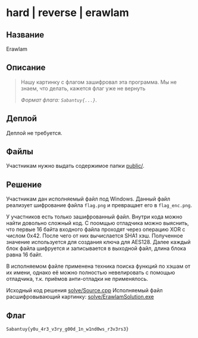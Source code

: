 # hard | reverse | erawlam

## Название

Erawlam

## Описание

> Нашу картинку с флагом зашифровал эта программа. Мы не знаем, что делать, кажется флаг уже не вернуть
> 
> _Формат флага: `Sabantuy{...}`._

## Деплой

Деплой не требуется.

## Файлы

Участникам нужно выдать содержимое папки [public/](public/).

## Решение

Участникам дан исполняемый файл под Windows. Данный файл реализует шифрование файла `flag.png` и превращает его в `flag_enc.png`.

У участников есть только зашифрованный файл. Внутри кода можно найти довольно сложный код. С поомщью отладчика можно выяснить, что первые 16 байта входного файла проходят через операцию XOR с числом 0x42. После чего от них вычислается SHA1 хэш. Полученное значение используется для создания ключа для AES128. Далее каждый блок файла шифруется и записывается в выходной файл, длина блока равна 16 байт. 

В исполняемом файле применена техника поиска функций по хэшам от их имени, однако её можно полностью невелировать с помощью отладчика, т.к. приёмов анти-отладки не применялось.

Исходный код решения [solve/Source.cpp](solve/Source.cpp)
Исполняемый файл расшифровывающий картинку: [solve/ErawlamSolution.exe](solve/ErawlamSolution.exe)

## Флаг

```
Sabantuy{y0u_4r3_v3ry_g00d_1n_w1nd0ws_r3v3rs3}
```
